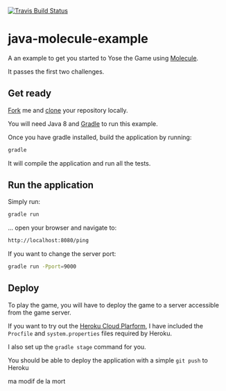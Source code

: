 [![Travis Build Status](https://travis-ci.org/fredmaz/yose-molecule-example.svg?branch=master)](https://travis-ci.org/fredmaz/yose-molecule-example)


java-molecule-example
=====================

A an example to get you started to Yose the Game using [Molecule](http://vtence.com/molecule).

It passes the first two challenges.

## Get ready

[Fork](https://help.github.com/articles/fork-a-repo) me and [clone](https://help.github.com/articles/fork-a-repo#step-2-clone-your-fork) your repository locally.

You will need Java 8 and [Gradle](http://www.gradle.org) to run this example.

Once you have gradle installed, build the application by running:

```sh
gradle
```

It will compile the application and run all the tests.

## Run the application

Simply run:

```sh
gradle run
```

... open your browser and navigate to:

```sh
http://localhost:8080/ping
```

If you want to change the server port:

```sh
gradle run -Pport=9000
```

## Deploy

To play the game, you will have to deploy the game to a server accessible from the game server.

If you want to try out the [Heroku Cloud Plarform](http://www.heroku.com), I have included the ```Procfile``` 
and ```system.properties``` files required by Heroku. 

I also set up the ```gradle stage``` command for you. 

You should be able to deploy the application with a simple ```git push``` to Heroku

ma modif de la mort

